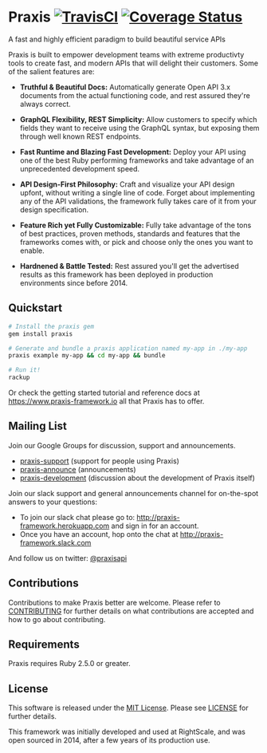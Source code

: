# Praxis [![TravisCI][travis-img-url]][travis-ci-url] [![Coverage Status][coveralls-img-url]][coveralls-url] 

[travis-img-url]: https://app.travis-ci.com/praxis/praxis.svg?branch=master
[travis-ci-url]: https://app.travis-ci.com/praxis/praxis
[coveralls-img-url]:https://coveralls.io/repos/github/praxis/praxis/badge.svg?branch=master
[coveralls-url]:https://coveralls.io/github/praxis/praxis?branch=master

A fast and highly efficient paradigm to build beautiful service APIs

Praxis is built to empower development teams with extreme productivty tools to create fast, and modern APIs that will delight their customers. Some of the salient features are:

* **Truthful & Beautiful Docs:** Automatically generate Open API 3.x documents from the actual functioning code, and rest assured they're always correct.

* **GraphQL Flexibility, REST Simplicity:** Allow customers to specify which fields they want to receive using the GraphQL syntax, but exposing them through well known REST endpoints.
* **Fast Runtime and Blazing Fast Development:** Deploy your API using one of the best Ruby performing frameworks and take advantage of an unprecedented development speed.
* **API Design-First Philosophy:** Craft and visualize your API design upfont, without writing a single line of code. Forget about implementing any of the API validations, the framework fully takes care of it from your design specification.
* **Feature Rich yet Fully Customizable:** Fully take advantage of the tons of best practices, proven methods, standards and features that the frameworks comes with, or pick and choose only the ones you want to enable.
* **Hardnened & Battle Tested:** Rest assured you'll get the advertised results as this framework has been deployed in production environments since before 2014.

## Quickstart
```bash
# Install the praxis gem
gem install praxis

# Generate and bundle a praxis application named my-app in ./my-app
praxis example my-app && cd my-app && bundle

# Run it!
rackup
```

Or check the getting started tutorial and reference docs at https://www.praxis-framework.io all that Praxis has to offer.

## Mailing List
Join our Google Groups for discussion, support and announcements.
* [praxis-support](http://groups.google.com/d/forum/praxis-support) (support for people using
  Praxis)
* [praxis-announce](http://groups.google.com/d/forum/praxis-announce) (announcements)
* [praxis-development](http://groups.google.com/d/forum/praxis-development) (discussion about the
  development of Praxis itself)

Join our slack support and general announcements channel for on-the-spot answers to your questions:
* To join our slack chat please go to: http://praxis-framework.herokuapp.com and sign in for an account.
* Once you have an account, hop onto the chat at http://praxis-framework.slack.com

And follow us on twitter: [@praxisapi](http://twitter.com/praxisapi)

## Contributions
Contributions to make Praxis better are welcome. Please refer to
[CONTRIBUTING](https://github.com/praxis/praxis/blob/master/CONTRIBUTING.md)
for further details on what contributions are accepted and how to go about
contributing.

## Requirements
Praxis requires Ruby 2.5.0 or greater.

## License

This software is released under the [MIT License](http://www.opensource.org/licenses/MIT). Please see  [LICENSE](LICENSE) for further details.

This framework was initially developed and used at RightScale, and was open sourced in 2014, after a few years of its production use.
